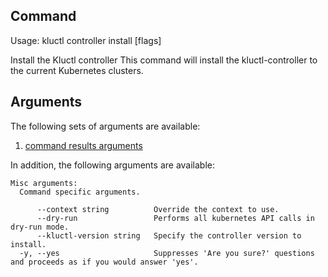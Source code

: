 <!-- This comment is uncommented when auto-synced to www-kluctl.io

---
title: "controller install"
linkTitle: "controller install"
weight: 10
description: >
    controller command
---
-->

## Command
<!-- BEGIN SECTION "controller install" "Usage" false -->
Usage: kluctl controller install [flags]

Install the Kluctl controller
This command will install the kluctl-controller to the current Kubernetes clusters.

<!-- END SECTION -->

## Arguments
The following sets of arguments are available:
1. [command results arguments](./common-arguments.md#command-results-arguments)

In addition, the following arguments are available:
<!-- BEGIN SECTION "controller install" "Misc arguments" true -->
```
Misc arguments:
  Command specific arguments.

      --context string          Override the context to use.
      --dry-run                 Performs all kubernetes API calls in dry-run mode.
      --kluctl-version string   Specify the controller version to install.
  -y, --yes                     Suppresses 'Are you sure?' questions and proceeds as if you would answer 'yes'.

```
<!-- END SECTION -->
